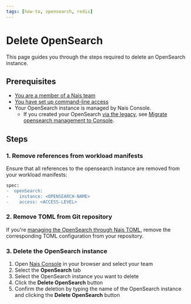 ```yaml
---
tags: [how-to, opensearch, redis]
---
```


# Delete OpenSearch

This page guides you through the steps required to delete an OpenSearch instance.

## Prerequisites

- [You are a member of a Nais team](../../../explanations/team.md)
- [You have set up command-line access](../../../operate/how-to/command-line-access.md)
- Your OpenSearch instance is managed by Nais Console.
    - If you created your OpenSearch [via the legacy](create-legacy.md), see [Migrate opensearch management to Console](migrate-to-console.md).

## Steps

### 1. Remove references from workload manifests

Ensure that all references to the opensearch instance are removed from your workload manifests:

```diff title="app.yaml"
spec:
-  openSearch:
-    instance: <OPENSEARCH-NAME>
-    access: <ACCESS-LEVEL>
```

### 2. Remove TOML from Git repository

If you're [managing the OpenSearch through Nais TOML](manage-via-toml.md), remove the corresponding TOML configuration from your repository.

### 3. Delete the OpenSearch instance

1. Open [Nais Console](https://console.<<tenant()>>.cloud.nais.io) in your browser and select your team
2. Select the **OpenSearch** tab
3. Select the OpenSearch instance you want to delete
4. Click the **Delete OpenSearch** button
5. Confirm the deletion by typing the name of the OpenSearch instance and clicking the **Delete OpenSearch** button
